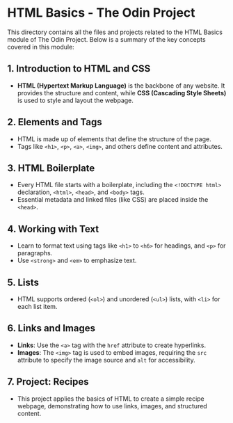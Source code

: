 # HTML Basics - The Odin Project

This directory contains all the files and projects related to the HTML Basics module of The Odin Project. Below is a summary of the key concepts covered in this module:

## 1. **Introduction to HTML and CSS**
   - **HTML (Hypertext Markup Language)** is the backbone of any website. It provides the structure and content, while **CSS (Cascading Style Sheets)** is used to style and layout the webpage.

## 2. **Elements and Tags**
   - HTML is made up of elements that define the structure of the page.
   - Tags like `<h1>`, `<p>`, `<a>`, `<img>`, and others define content and attributes.

## 3. **HTML Boilerplate**
   - Every HTML file starts with a boilerplate, including the `<!DOCTYPE html>` declaration, `<html>`, `<head>`, and `<body>` tags.
   - Essential metadata and linked files (like CSS) are placed inside the `<head>`.

## 4. **Working with Text**
   - Learn to format text using tags like `<h1>` to `<h6>` for headings, and `<p>` for paragraphs.
   - Use `<strong>` and `<em>` to emphasize text.

## 5. **Lists**
   - HTML supports ordered (`<ol>`) and unordered (`<ul>`) lists, with `<li>` for each list item.

## 6. **Links and Images**
   - **Links**: Use the `<a>` tag with the `href` attribute to create hyperlinks.
   - **Images**: The `<img>` tag is used to embed images, requiring the `src` attribute to specify the image source and `alt` for accessibility.

## 7. **Project: Recipes**
   - This project applies the basics of HTML to create a simple recipe webpage, demonstrating how to use links, images, and structured content.
